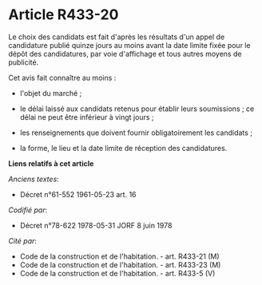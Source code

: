 # Article R433-20

Le choix des candidats est fait d'après les résultats d'un appel de candidature publié quinze jours au moins avant la date
limite fixée pour le dépôt des candidatures, par voie d'affichage et tous autres moyens de publicité.

Cet avis fait connaître au moins :

- l'objet du marché ;

- le délai laissé aux candidats retenus pour établir leurs soumissions ; ce délai ne peut être inférieur à vingt jours ;

- les renseignements que doivent fournir obligatoirement les candidats ;

- la forme, le lieu et la date limite de réception des candidatures.

**Liens relatifs à cet article**

_Anciens textes_:

  - Décret n°61-552 1961-05-23 art. 16

_Codifié par_:

  - Décret n°78-622 1978-05-31 JORF 8 juin 1978

_Cité par_:

  - Code de la construction et de l'habitation. - art. R433-21 (M)
  - Code de la construction et de l'habitation. - art. R433-23 (M)
  - Code de la construction et de l'habitation. - art. R433-5 (V)
